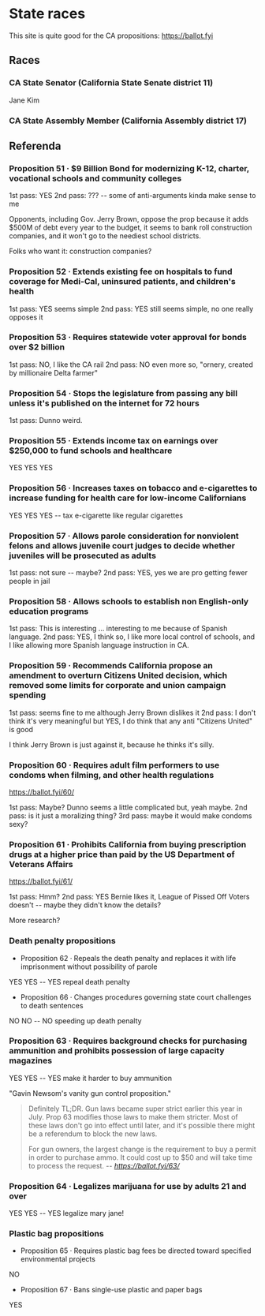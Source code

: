 # State races

This site is quite good for the CA propositions: https://ballot.fyi


## Races

### CA State Senator (California State Senate district 11)

Jane Kim


### CA State Assembly Member (California Assembly district 17)


## Referenda

### Proposition 51 · $9 Billion Bond for modernizing K-12, charter, vocational schools and community colleges

1st pass: YES
2nd pass: ??? -- some of anti-arguments kinda make sense to me

Opponents, including Gov. Jerry Brown, oppose the prop because it adds $500M of debt every year to the budget, it seems to bank roll construction companies, and it won't go to the neediest school districts.

Folks who want it: construction companies?


### Proposition 52 · Extends existing fee on hospitals to fund coverage for Medi-Cal, uninsured patients, and children's health

1st pass: YES seems simple
2nd pass: YES still seems simple, no one really opposes it


### Proposition 53 · Requires statewide voter approval for bonds over $2 billion

1st pass: NO, I like the CA rail
2nd pass: NO even more so, "ornery, created by millionaire Delta farmer"


### Proposition 54 · Stops the legislature from passing any bill unless it's published on the internet for 72 hours

1st pass: Dunno weird.


### Proposition 55 · Extends income tax on earnings over $250,000 to fund schools and healthcare

YES YES YES


### Proposition 56 · Increases taxes on tobacco and e-cigarettes to increase funding for health care for low-income Californians

YES YES YES -- tax e-cigarette like regular cigarettes


### Proposition 57 · Allows parole consideration for nonviolent felons and allows juvenile court judges to decide whether juveniles will be prosecuted as adults

1st pass: not sure -- maybe?
2nd pass: YES, yes we are pro getting fewer people in jail


### Proposition 58 · Allows schools to establish non English-only education programs

1st pass: This is interesting ... interesting to me because of Spanish language.
2nd pass: YES, I think so, I like more local control of schools, and I like allowing more Spanish language instruction in CA.


### Proposition 59 · Recommends California propose an amendment to overturn Citizens United decision, which removed some limits for corporate and union campaign spending

1st pass: seems fine to me although Jerry Brown dislikes it
2nd pass: I don't think it's very meaningful but YES, I do think that any anti "Citizens United" is good

I think Jerry Brown is just against it, because he thinks it's silly.


### Proposition 60 · Requires adult film performers to use condoms when filming, and other health regulations

https://ballot.fyi/60/

1st pass: Maybe? Dunno seems a little complicated but, yeah maybe.
2nd pass: is it just a moralizing thing?
3rd pass: maybe it would make condoms sexy?


### Proposition 61 · Prohibits California from buying prescription drugs at a higher price than paid by the US Department of Veterans Affairs

https://ballot.fyi/61/

1st pass: Hmm?
2nd pass: YES Bernie likes it, League of Pissed Off Voters doesn't -- maybe they didn't know the details?

More research?


### Death penalty propositions

* Proposition 62 · Repeals the death penalty and replaces it with life imprisonment without possibility of parole

YES YES -- YES repeal death penalty

* Proposition 66 · Changes procedures governing state court challenges to death sentences

NO NO -- NO speeding up death penalty


### Proposition 63 · Requires background checks for purchasing ammunition and prohibits possession of large capacity magazines

YES YES -- YES make it harder to buy ammunition

"Gavin Newsom's vanity gun control proposition."

> Definitely TL;DR.
> Gun laws became super strict earlier this year in July. Prop 63 modifies those laws to make them stricter. Most of these laws don't go into effect until later, and it's possible there might be a referendum to block the new laws. 
>
> For gun owners, the largest change is the requirement to buy a permit in order to purchase ammo. It could cost up to $50 and will take time to process the request.
> -- <cite>https://ballot.fyi/63/</cite>


### Proposition 64 · Legalizes marijuana for use by adults 21 and over

YES YES -- YES legalize mary jane!


### Plastic bag propositions

* Proposition 65 · Requires plastic bag fees be directed toward specified environmental projects

NO

* Proposition 67 · Bans single-use plastic and paper bags

YES